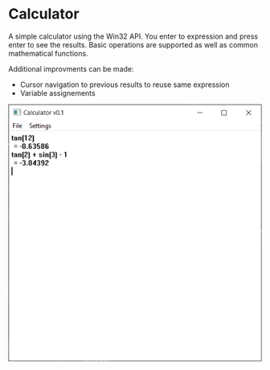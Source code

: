 # Calculator

A simple calculator using the Win32 API.
You enter to expression and press enter to see the results.
Basic operations are supported as well as common mathematical functions.

Additional improvments can be made:
* Cursor navigation to previous results to reuse same expression
* Variable assignements

![Calculator](https://raw.githubusercontent.com/jbyuki/Projects/master/SOLUTIONS/Numbers/Calculator/Capture.PNG)
